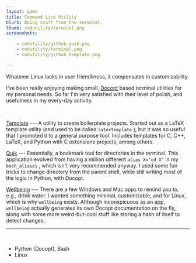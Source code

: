 ```yaml
---
layout: game
title: Command Line Utility
blurb: Doing stuff from the terminal.
thumb: cmdutility/terminal.png
screenshots:

    - cmdutility/github_quik.png
    - cmdutility/terminal.png
    - cmdutility/github_template.png

---
```


Whatever Linux lacks in user friendliness, it compensates in customizability.

I've been really enjoying making small, [Docopt](http://docopt.org/) based terminal
utilities for my personal needs.
So far I'm very satisfied with their level of polish, and usefulness in my every-day activity.

<br>

[Template](https://github.com/mikeevmm/template) --- A utility to create boilerplate projects.
Started out as a LaTeX template utility (and used to be called `latextemplate` ), 
but it was so useful that I promoted it to a general purpose tool. Includes templates for C, 
C++, LaTeX, and Python with C extensions projects, among others.

[Quik](https://github.com/mikeevmm/template) --- Essentially, a bookmark tool for directories in
the terminal. This application evolved from having a million different `alias X="cd X"` in my `bash_aliases` , 
which isn't very recommended anyway. I used some fun tricks to change directory from the parent shell, 
while still writing most of the logic in Python, with Docopt.

[Wellbeing](https://github.com/mikeevmm/template) --- There are a few Windows and Mac apps to remind
you to, e.g., drink water. I wanted something minimal, customizable, and for Linux, which is why
`wellbeing` exists. Although inconspicuous as an app, `wellbeing` actually generates its own Docopt
documentation on the fly, along with some more weird-but-cool stuff like storing a hash of itself to detect
changes. 

---

<br>

* Python (Docopt), Bash
* Linux
